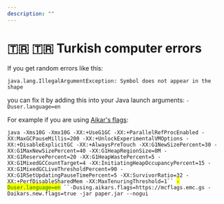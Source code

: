```yaml
---
description: ""
---
```


# 🇹🇷 🇹🇷 Turkish computer errors

If you get random errors like this:

```log
java.lang.IllegalArgumentException: Symbol does not appear in the shape
```

you can fix it by adding this into your Java launch arguments: `-Duser.language=en`

For example if you are using [Aikar's flags](https://docs.papermc.io/paper/aikars-flags):

`java -Xms10G -Xmx10G -XX:+UseG1GC -XX:+ParallelRefProcEnabled -XX:MaxGCPauseMillis=200 -XX:+UnlockExperimentalVMOptions -XX:+DisableExplicitGC -XX:+AlwaysPreTouch -XX:G1NewSizePercent=30 -XX:G1MaxNewSizePercent=40 -XX:G1HeapRegionSize=8M -XX:G1ReservePercent=20 -XX:G1HeapWastePercent=5 -XX:G1MixedGCCountTarget=4 -XX:InitiatingHeapOccupancyPercent=15 -XX:G1MixedGCLiveThresholdPercent=90 -XX:G1RSetUpdatingPauseTimePercent=5 -XX:SurvivorRatio=32 -XX:+PerfDisableSharedMem -XX:MaxTenuringThreshold=1`` `<mark style="color:green;">`-Duser.language=en`</mark>` ``-Dusing.aikars.flags=https://mcflags.emc.gs -Daikars.new.flags=true -jar paper.jar --nogui`